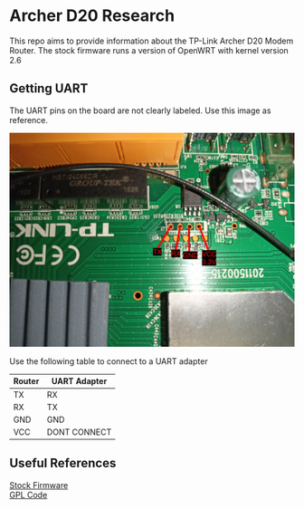 # Archer D20 Research
This repo aims to provide information about the TP-Link Archer D20 Modem Router.
The stock firmware runs a version of OpenWRT with kernel version 2.6

## Getting UART
The UART pins on the board are not clearly labeled. Use this image as reference.

![Archer D20 UART](img/uart.jpg)

Use the following table to connect to a UART adapter

| Router | UART Adapter |
| ------ | ------------ |
| TX     | RX           |
| RX     | TX           |
| GND    | GND          |
| VCC    | DONT CONNECT |

## Useful References
[Stock Firmware](https://static.tp-link.com/res/down/soft/Archer_D20_V1_150728.zip)  
[GPL Code](https://static.tp-link.com/resources/gpl/ArcherD20v1_GPL.tar.gz)
